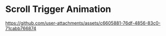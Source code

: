 # Scroll Trigger Animation

https://github.com/user-attachments/assets/c6605881-76df-4856-83c0-71cabb766874
